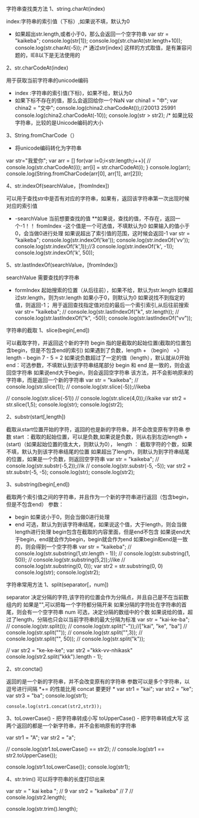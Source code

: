 字符串查找类方法
1、string.charAt(index)

index:字符串的索引值（下标）,如果说不填，默认为0
- 如果超出str.length,或者小于0，那么会返回一个空字符串
var str = "kaikeba";
    console.log(str[1]);
     console.log(str.charAt(str.length+10));
     console.log(str.charAt(-5));
      /*
            通过str[index] 这样的方式取值，是有兼容问题的，IE8以下是无法使用的

2、str.charCodeAt(index)

用于获取当前字符串的unicode编码
- index :字符串的索引值(下标)，如果不给，默认为0
- 如果下标不存在的值，那么会返回给你一个NaN
var china1 = "中";
     var china2 = "文中";
	 console.log(china2.charCodeAt());//20013   25991
     console.log(china2.charCodeAt(-10));
     console.log(str > str2);
        /*
            如果比较字符串，比较的是Unicode编码的大小

3、String.fromCharCode（）
- 将unicode编码转化为字符串

var str="我爱你";
    var arr = []
    for(var i=0;i<str.length;i++){
        // console.log(str.charCodeAt(i));
        arr[i] = str.charCodeAt(i);
    }
    console.log(arr);
    console.log(String.fromCharCode(arr[0], arr[1], arr[2]));

4、str.indexOf(searchValue，[fromIndex])

可以用于查找str中是否有对应的字符串，如果有，返回该字符串第一次出现时候对应的索引值
- -searchValue 当前想要查找的值
**如果说，查找的值，不存在，返回一个-1！！
fromIndex -这个值是一个可选值，不填默认为0
如果输入的值小于0，会当做0进行处理
如果说超出了索引值的范围，这时候会返回-1
var str = "kaikeba";
	console.log(str.indexOf('ke'));
	console.log(str.indexOf('vv'));
	console.log(str.indexOf('k',1));//3
	console.log(str.indexOf('k', -1));
	console.log(str.indexOf('k', 50));

5、str.lastIndexOf(searchValue，[fromIndex])

searchValue
需要查找的字符串
- formIndex
起始搜索的位置（从后往前），如果不给，默认为str.length
如果超过str.length，则为str.length
如果小于0，则默认为0
如果说找不到指定的值，则返回-1；
用于返回查找指定值对应的最后一个索引索引,从后往前搜索
var str= "kaikeba";
   // console.log(str.lastIndexOf("k", str.length));
   // console.log(str.lastIndexOf("k", -50));
   console.log(str.lastIndexOf("vv"));

字符串的截取
1、slice(begin[,end])

可以截取字符，并返回这个新的字符
begin 指的是截取的起始位置(截取的位置包含begin，但是不包含end的索引)
如果遇到了负数，length + （begin） =》 length - begin
7 - 5 = 2
如果说负数超过了一定的值（length），默认就从0开始
end：可选参数，不填默认到该字符串结尾部分
begin 和 end 是一致的，则会返回空字符串
如果说end大于begin，则会返回空字符串
该方法，并不会影响原来的字符串，而是返回一个新的字符串
var str = "kaikeba";
   // console.log(str.slice(1));
   // console.log(str.slice(-5));//ikeba
   
   // console.log(str.slice(-51))
   // console.log(str.slice(4,0));//kaike
   var str2 = str.slice(1,5);
   console.log(str);
   console.log(str2);

2、substr(start[,length])

截取从start位置开始的字符，返回的也是新的字符串，并不会改变原有字符串
参数
start ：截取的起始位置，可以是负数,如果说是负数，则从右到左边length + (start)（如果起始位置的值太大，则默认为0），
length ： 截取字符的个数，如果不填，默认为到该字符串结尾的位置
如果超出了length，则默认为到字符串结尾的位置，如果是一个负数，则返回空字符串
var str = "kaikeba";
   // console.log(str.substr(-5,2));//ik
   // console.log(str.substr(-5, -5));
   var str2 = str.substr(-5, -5);
   console.log(str);
   console.log(str2);

3、substring(begin[,end])

截取两个索引值之间的字符串，并且作为一个新的字符串进行返回（包含begin，但是不包含end）
参数：
- begin 如果说小于0，则会当做0进行处理
- end 可选，默认为到该字符串结尾，如果说这个值，大于length，则会当做length进行处理
begin包含在截取的内容里面，但是end不包含
如果说end大于begin，end就会作为begin，begin就会作为end
如果begin和end是一致的，则会得到一个空字符串
var str = "kaikeba";
    // console.log(str.substring(1,str.length - 1));
    // console.log(str.substring(1, 50));
    // console.log(str.substring(5,2));//ike
    // console.log(str.substring(0, 0));
    var str2 = str.substring(0, 0)
    console.log(str);
    console.log(str2);

字符串常用方法
1、split(separator[，num])

separator 决定分隔的字符,该字符的位置会作为分隔点，并且自己是不在当前数组内的
如果是"",可以把每一个字符都分隔开来
如果分隔的字符处在字符串的首尾，则会有一个空字符串
num 可选，决定分隔的数组中的个数
如果说给的值，超过了length，分隔也只会以当前字符串的最大分隔为标准
var str = "kai-ke-ba";
   // console.log(str.split());
   // console.log(str.split("-"));//["kai", "ke", "ba"]
   // console.log(str.split(""));
   // console.log(str.split("",3));
   // console.log(str.split("", 50));
   // console.log(str.split("k"));

   // var str2 = "ke-ke-ke";
   var str2 ="kkk-vv-nhikask"
   console.log(str2.split("kkk").length - 1);

2、str.concta()

返回的是一个新的字符串，并不会改变原有的字符串
参数可以是多个字符串，以逗号进行间隔
*+= 的性能比用 concat 要更好 *
var str1 = "kai";
    var str2 = "ke";
    var str3 = "ba";
    console.log(str1);
    
    console.log(str1.concat(str2,str3));


3、toLowerCase() - 把字符串转成小写
toUpperCase() - 把字符串转成大写
这两个返回的都是一个新字符串，并不会影响原有的字符串

   var str1 = "A";
   var str2 = "a";

   // console.log(str1.toLowerCase() == str2);
   // console.log(str1 == str2.toUpperCase());

   console.log(str1.toLowerCase());
   console.log(str1);

4、str.trim()
可以将字符串的长度打印出来

var str = " kai keba "; // 9
  var str2 = "kaikeba" // 7
  // console.log(str2.length);

  console.log(str.trim().length);